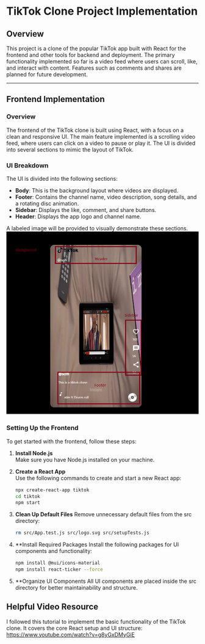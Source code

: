# TikTok Clone Project Implementation

## Overview
This project is a clone of the popular TikTok app built with React for the frontend and other tools for backend and deployment. The primary functionality implemented so far is a video feed where users can scroll, like, and interact with content. Features such as comments and shares are planned for future development.

---

## Frontend Implementation

### Overview
The frontend of the TikTok clone is built using React, with a focus on a clean and responsive UI. The main feature implemented is a scrolling video feed, where users can click on a video to pause or play it. The UI is divided into several sections to mimic the layout of TikTok.

### UI Breakdown
The UI is divided into the following sections:
- **Body**: This is the background layout where videos are displayed.
- **Footer**: Contains the channel name, video description, song details, and a rotating disc animation.
- **Sidebar**: Displays the like, comment, and share buttons.
- **Header**: Displays the app logo and channel name.

A labeled image will be provided to visually demonstrate these sections.
![UI Breakdown](LabeledUI.png)

### Setting Up the Frontend
To get started with the frontend, follow these steps:

1. **Install Node.js**  
   Make sure you have Node.js installed on your machine.

2. **Create a React App**  
   Use the following commands to create and start a new React app:
   ```sh
   npx create-react-app tiktok
   cd tiktok
   npm start
3. **Clean Up Default Files**
   Remove unnecessary default files from the src directory:
   ```sh
   rm src/App.test.js src/logo.svg src/setupTests.js
4. **Install Required Packages
   Install the following packages for UI components and functionality:
   ```sh
   npm install @mui/icons-material
   npm install react-ticker --force
5. **Organize UI Components
   All UI components are placed inside the src directory for better maintainability and structure.

## Helpful Video Resource
I followed this tutorial to implement the basic functionality of the TikTok clone. It covers the core React setup and UI structure:
https://www.youtube.com/watch?v=g8yGxDMyGiE


